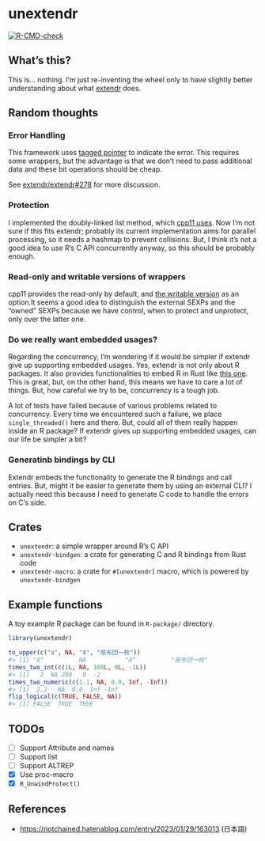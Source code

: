 
<!-- README.md is generated from README.Rmd. Please edit that file -->

# unextendr

<!-- badges: start -->

[![R-CMD-check](https://github.com/yutannihilation/unextendr/actions/workflows/R-CMD-check.yaml/badge.svg)](https://github.com/yutannihilation/unextendr/actions/workflows/R-CMD-check.yaml)
<!-- badges: end -->

## What’s this?

This is… nothing. I’m just re-inventing the wheel only to have slightly
better understanding about what [extendr](https://extendr.github.io/)
does.

## Random thoughts

### Error Handling

This framework uses [tagged
pointer](https://en.wikipedia.org/wiki/Tagged_pointer) to indicate the
error. This requires some wrappers, but the advantage is that we don’t
need to pass additional data and these bit operations should be cheap.

See [extendr/extendr#278](https://github.com/extendr/extendr/issues/278)
for more discussion.

### Protection

I implemented the doubly-linked list method, which [cpp11
uses](https://cpp11.r-lib.org/articles/internals.html#protection). Now
I’m not sure if this fits extendr; probably its current implementation
aims for parallel processing, so it needs a hashmap to prevent
collisions. But, I think it’s not a good idea to use R’s C API
concurrently anyway, so this should be probably enough.

### Read-only and writable versions of wrappers

cpp11 provides the read-only by default, and [the writable
version](https://cpp11.r-lib.org/articles/motivations.html#copy-on-write-semantics)
as an option.It seems a good idea to distinguish the external SEXPs and
the “owned” SEXPs because we have control, when to protect and
unprotect, only over the latter one.

### Do we really want embedded usages?

Regarding the concurrency, I’m wondering if it would be simpler if
extendr give up supporting embedded usages. Yes, extendr is not only
about R packages. It also provides functionalities to embed R in Rust
like [this
one](https://github.com/yutannihilation/extendr-tide-api-server-example).
This is great, but, on the other hand, this means we have to care a lot
of things. But, how careful we try to be, concurrency is a tough job.

A lot of tests have failed because of various problems related to
concurrency. Every time we encountered such a failure, we place
`single_threaded()` here and there. But, could all of them really happen
inside an R package? If extendr gives up supporting embedded usages, can
our life be simpler a bit?

### Generatinb bindings by CLI

Extendr embeds the functionality to generate the R bindings and call
entries. But, might it be easier to generate them by using an external
CLI? I actually need this because I need to generate C code to handle
the errors on C’s side.

## Crates

- `unextendr`: a simple wrapper around R’s C API
- `unextendr-bindgen`: a crate for generating C and R bindings from Rust
  code
- `unextendr-macro`: a crate for `#[unextendr]` macro, which is powered
  by `unextendr-bindgen`

## Example functions

A toy example R package can be found in `R-package/` directory.

``` r
library(unextendr)

to_upper(c("a", NA, "A", "座布団一枚"))
#> [1] "A"          NA           "A"          "座布団一枚"
times_two_int(c(1L, NA, 100L, 0L, -1L))
#> [1]   2  NA 200   0  -2
times_two_numeric(c(1.1, NA, 0.0, Inf, -Inf))
#> [1]  2.2   NA  0.0  Inf -Inf
flip_logical(c(TRUE, FALSE, NA))
#> [1] FALSE  TRUE  TRUE
```

## TODOs

- [ ] Support Attribute and names
- [ ] Support list
- [ ] Support ALTREP
- [x] Use proc-macro
- [x] `R_UnwindProtect()`

## References

- <https://notchained.hatenablog.com/entry/2023/01/29/163013> (日本語)
